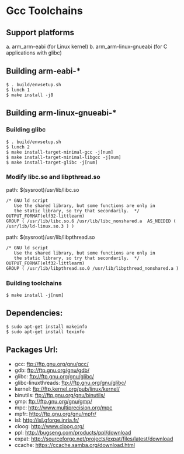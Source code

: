 Gcc Toolchains
========================================

Support platforms
----------------------------------------

a. arm_arm-eabi (for Linux kernel)
b. arm_arm-linux-gnueabi (for C applications with glibc)

Building arm-eabi-*
----------------------------------------

```
$ . build/envsetup.sh
$ lunch 1
$ make install -j8
```

Building arm-linux-gnueabi-*
----------------------------------------

### Building glibc

```
$ . build/envsetup.sh
$ lunch 2
$ make install-target-minimal-gcc -j[num]
$ make install-target-minimal-libgcc -j[num]
$ make install-target-glibc -j[num]
```

### Modify libc.so and libpthread.so

path: $(sysroot)/usr/lib/libc.so

```
/* GNU ld script
   Use the shared library, but some functions are only in
   the static library, so try that secondarily.  */
OUTPUT_FORMAT(elf32-littlearm)
GROUP ( /usr/lib/libc.so.6 /usr/lib/libc_nonshared.a  AS_NEEDED ( /usr/lib/ld-linux.so.3 ) )
```

path: $(sysroot)/usr/lib/libpthread.so

```
/* GNU ld script
   Use the shared library, but some functions are only in
   the static library, so try that secondarily.  */
OUTPUT_FORMAT(elf32-littlearm)
GROUP ( /usr/lib/libpthread.so.0 /usr/lib/libpthread_nonshared.a )
```

### Building toolchains

```
$ make install -j[num]
```

Dependencies:
----------------------------------------

```
$ sudo apt-get install makeinfo
$ sudo apt-get install texinfo
```

Packages Url:
----------------------------------------

* gcc:                 ftp://ftp.gnu.org/gnu/gcc/
* gdb:                 ftp://ftp.gnu.org/gnu/gdb/
* glibc:               ftp://ftp.gnu.org/gnu/glibc/
* glibc-linuxthreads:  ftp://ftp.gnu.org/gnu/glibc/
* kernel:              ftp://ftp.kernel.org/pub/linux/kernel/
* binutils:            ftp://ftp.gnu.org/gnu/binutils/
* gmp:                 ftp://ftp.gnu.org/gnu/gmp/
* mpc:                 http://www.multiprecision.org/mpc
* mpfr:                http://ftp.gnu.org/gnu/mpfr/
* isl:                 http://isl.gforge.inria.fr/
* cloog:               http://www.cloog.org/
* ppl:                 http://bugseng.com/products/ppl/download
* expat:               http://sourceforge.net/projects/expat/files/latest/download
* ccache:              https://ccache.samba.org/download.html
